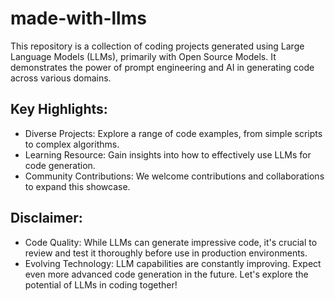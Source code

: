 # made-with-llms

This repository is a collection of coding projects generated using Large Language Models (LLMs), primarily with Open Source Models. It demonstrates the power of prompt engineering and AI in generating code across various domains.

## Key Highlights:
 * Diverse Projects: Explore a range of code examples, from simple scripts to complex algorithms.
 * Learning Resource: Gain insights into how to effectively use LLMs for code generation.
 * Community Contributions: We welcome contributions and collaborations to expand this showcase.

## Disclaimer:
 * Code Quality: While LLMs can generate impressive code, it's crucial to review and test it thoroughly before use in production environments.
 * Evolving Technology: LLM capabilities are constantly improving. Expect even more advanced code generation in the future.
Let's explore the potential of LLMs in coding together!
